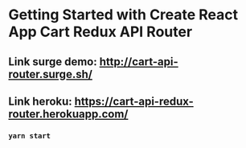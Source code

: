 # Getting Started with Create React App Cart Redux API Router

## Link surge demo: http://cart-api-router.surge.sh/

## Link heroku: https://cart-api-redux-router.herokuapp.com/
### `yarn start`
